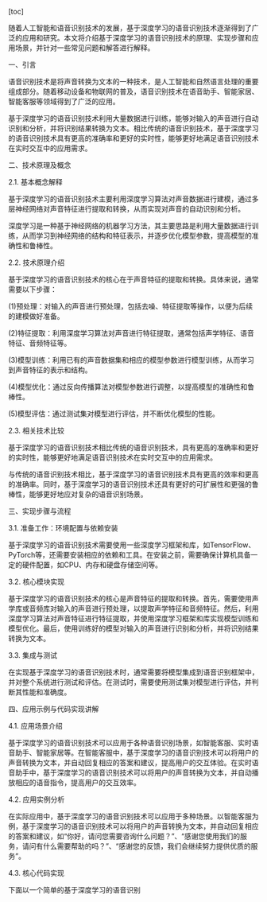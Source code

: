 
[toc]                    
                
                
随着人工智能和语音识别技术的发展，基于深度学习的语音识别技术逐渐得到了广泛的应用和研究。本文将介绍基于深度学习的语音识别技术的原理、实现步骤和应用场景，并针对一些常见问题和解答进行解释。

一、引言

语音识别技术是将声音转换为文本的一种技术，是人工智能和自然语言处理的重要组成部分。随着移动设备和物联网的普及，语音识别技术在语音助手、智能家居、智能客服等领域得到了广泛的应用。

基于深度学习的语音识别技术利用大量数据进行训练，能够对输入的声音进行自动识别和分析，并将识别结果转换为文本。相比传统的语音识别技术，基于深度学习的语音识别技术具有更高的准确率和更好的实时性，能够更好地满足语音识别技术在实时交互中的应用需求。

二、技术原理及概念

2.1. 基本概念解释

基于深度学习的语音识别技术主要利用深度学习算法对声音数据进行建模，通过多层神经网络对声音特征进行提取和转换，从而实现对声音的自动识别和分析。

深度学习是一种基于神经网络的机器学习方法，其主要思路是利用大量数据进行训练，从而学习到神经网络的结构和特征表示，并逐步优化模型参数，提高模型的准确性和鲁棒性。

2.2. 技术原理介绍

基于深度学习的语音识别技术的核心在于声音特征的提取和转换。具体来说，通常需要以下步骤：

(1)预处理：对输入的声音进行预处理，包括去噪、特征提取等操作，以便为后续的建模做好准备。

(2)特征提取：利用深度学习算法对声音进行特征提取，通常包括声学特征、语音特征、音频特征等。

(3)模型训练：利用已有的声音数据集和相应的模型参数进行模型训练，从而学习到声音特征的表示和结构。

(4)模型优化：通过反向传播算法对模型参数进行调整，以提高模型的准确性和鲁棒性。

(5)模型评估：通过测试集对模型进行评估，并不断优化模型的性能。

2.3. 相关技术比较

基于深度学习的语音识别技术相比传统的语音识别技术，具有更高的准确率和更好的实时性，能够更好地满足语音识别技术在实时交互中的应用需求。

与传统的语音识别技术相比，基于深度学习的语音识别技术具有更高的效率和更高的准确率。同时，基于深度学习的语音识别技术还具有更好的可扩展性和更强的鲁棒性，能够更好地应对复杂的语音识别场景。

三、实现步骤与流程

3.1. 准备工作：环境配置与依赖安装

基于深度学习的语音识别技术需要使用一些深度学习框架和库，如TensorFlow、PyTorch等，还需要安装相应的依赖和工具。在安装之前，需要确保计算机具备一定的硬件配置，如CPU、内存和硬盘存储空间等。

3.2. 核心模块实现

基于深度学习的语音识别技术的核心是声音特征的提取和转换。首先，需要使用声学库或音频库对输入的声音进行预处理，以提取声学特征和音频特征。然后，利用深度学习算法对声音特征进行特征提取，并使用深度学习框架和库实现模型训练和模型优化。最后，使用训练好的模型对输入的声音进行识别和分析，并将识别结果转换为文本。

3.3. 集成与测试

在实现基于深度学习的语音识别技术时，通常需要将模型集成到语音识别框架中，并对整个系统进行测试和评估。在测试时，需要使用测试集对模型进行评估，并判断其性能和准确度。

四、应用示例与代码实现讲解

4.1. 应用场景介绍

基于深度学习的语音识别技术可以应用于各种语音识别场景，如智能客服、实时语音助手、智能家居等。在智能客服中，基于深度学习的语音识别技术可以将用户的声音转换为文本，并自动回复相应的答案和建议，提高用户的交互体验。在实时语音助手中，基于深度学习的语音识别技术可以将用户的声音转换为文本，并自动播放相应的语音指令，提高用户的交互效率。

4.2. 应用实例分析

在实际应用中，基于深度学习的语音识别技术可以应用于多种场景。以智能客服为例，基于深度学习的语音识别技术可以将用户的声音转换为文本，并自动回复相应的答案和建议，如“你好，请问您需要咨询什么问题？”、“感谢您使用我们的服务，请问有什么需要帮助的吗？”、“感谢您的反馈，我们会继续努力提供优质的服务”。

4.3. 核心代码实现

下面以一个简单的基于深度学习的语音识别

